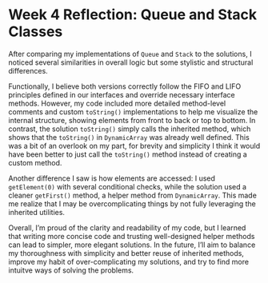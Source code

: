 # Week 4 Reflection: Queue and Stack Classes

After comparing my implementations of `Queue` and `Stack` to the solutions, I noticed several similarities in overall logic but some stylistic and structural differences. 

Functionally, I believe both versions correctly follow the FIFO and LIFO principles defined in our interfaces and override necessary interface methods. However, my code included more detailed method-level comments and custom `toString()` implementations to help me visualize the internal structure, showing elements from front to back or top to bottom. In contrast, the solution `toString()` simply calls the inherited method, which shows that the `toString()` in `DynamicArray` was already well defined. This was a bit of an overlook on my part, for brevity and simplicity I think it would have been better to just call the `toString()` method instead of creating a custom method.

Another difference I saw is how elements are accessed: I used `getElement(0)` with several conditional checks, while the solution used a cleaner `getFirst()` method, a helper method from `DynamicArray`. This made me realize that I may be overcomplicating things by not fully leveraging the inherited utilities. 

Overall, I’m proud of the clarity and readability of my code, but I learned that writing more concise code and trusting well-designed helper methods can lead to simpler, more elegant solutions. In the future, I’ll aim to balance my thoroughness with simplicity and better reuse of inherited methods, improve my habit of over-complicating my solutions, and try to find more intuitve ways of solving the problems.
